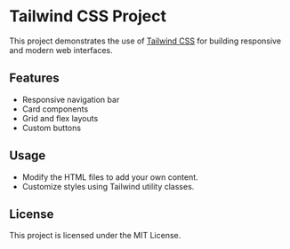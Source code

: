# Tailwind CSS Project

This project demonstrates the use of [Tailwind CSS](https://tailwindcss.com/) for building responsive and modern web interfaces.

## Features

- Responsive navigation bar
- Card components
- Grid and flex layouts
- Custom buttons
 
## Usage

- Modify the HTML files to add your own content.
- Customize styles using Tailwind utility classes.

## License

This project is licensed under the MIT License.
